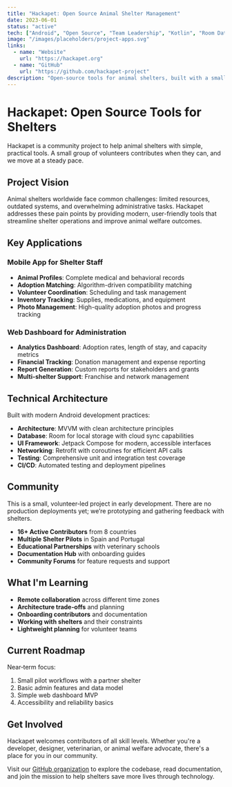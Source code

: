 ```yaml
---
title: "Hackapet: Open Source Animal Shelter Management"
date: 2023-06-01
status: "active"
tech: ["Android", "Open Source", "Team Leadership", "Kotlin", "Room Database"]
image: "/images/placeholders/project-apps.svg"
links:
  - name: "Website"
    url: "https://hackapet.org"
  - name: "GitHub"
    url: "https://github.com/hackapet-project"
description: "Open‑source tools for animal shelters, built with a small community"
---
```


# Hackapet: Open Source Tools for Shelters

Hackapet is a community project to help animal shelters with simple, practical tools. A small group of volunteers contributes when they can, and we move at a steady pace.

## Project Vision

Animal shelters worldwide face common challenges: limited resources, outdated systems, and overwhelming administrative tasks. Hackapet addresses these pain points by providing modern, user-friendly tools that streamline shelter operations and improve animal welfare outcomes.

## Key Applications

### Mobile App for Shelter Staff
- **Animal Profiles**: Complete medical and behavioral records
- **Adoption Matching**: Algorithm-driven compatibility matching
- **Volunteer Coordination**: Scheduling and task management
- **Inventory Tracking**: Supplies, medications, and equipment
- **Photo Management**: High-quality adoption photos and progress tracking

### Web Dashboard for Administration
- **Analytics Dashboard**: Adoption rates, length of stay, and capacity metrics
- **Financial Tracking**: Donation management and expense reporting
- **Report Generation**: Custom reports for stakeholders and grants
- **Multi-shelter Support**: Franchise and network management

## Technical Architecture

Built with modern Android development practices:

- **Architecture**: MVVM with clean architecture principles
- **Database**: Room for local storage with cloud sync capabilities
- **UI Framework**: Jetpack Compose for modern, accessible interfaces
- **Networking**: Retrofit with coroutines for efficient API calls
- **Testing**: Comprehensive unit and integration test coverage
- **CI/CD**: Automated testing and deployment pipelines

## Community

This is a small, volunteer‑led project in early development. There are no production deployments yet; we’re prototyping and gathering feedback with shelters.

- **16+ Active Contributors** from 8 countries
- **Multiple Shelter Pilots** in Spain and Portugal
- **Educational Partnerships** with veterinary schools
- **Documentation Hub** with onboarding guides
- **Community Forums** for feature requests and support

## What I'm Learning

- **Remote collaboration** across different time zones
- **Architecture trade‑offs** and planning
- **Onboarding contributors** and documentation
- **Working with shelters** and their constraints
- **Lightweight planning** for volunteer teams

## Current Roadmap

Near‑term focus:

1. Small pilot workflows with a partner shelter
2. Basic admin features and data model
3. Simple web dashboard MVP
4. Accessibility and reliability basics

## Get Involved

Hackapet welcomes contributors of all skill levels. Whether you're a developer, designer, veterinarian, or animal welfare advocate, there's a place for you in our community.

Visit our [GitHub organization](https://github.com/hackapet-project) to explore the codebase, read documentation, and join the mission to help shelters save more lives through technology.
